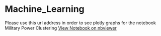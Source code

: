 # Machine_Learning
Please use this url address in order to see plotly graphs for the notebook Military Power Clustering
[View Notebook on nbviewer](https://nbviewer.org/github/sancarg/Machine_Learning/blob/master/MilitaryPowerClustering.ipynb)
